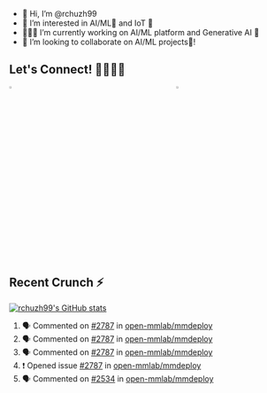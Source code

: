 - 👋 Hi, I’m @rchuzh99
- 👀 I’m interested in AI/ML🧠 and IoT 🤖
- 👩🏻‍💻 I’m currently working on AI/ML platform and Generative AI 🎨
- 💞️ I’m looking to collaborate on AI/ML projects🧠!

## Let's Connect! 🫱🏻‍🫲🏻

<div style="display: grid; grid-template-columns: repeat(2, 40%); gap: 100px; margin-bottom: 200px;">
  <a href="mailto:chu_zhen_hao@outlook.com">
    <img src="https://github.com/user-attachments/assets/34985b69-96d1-4e62-998d-d9069e1b82a4" alt="Email" style="width: 5%;"/>
  </a>
  <a href="https://www.linkedin.com/in/zhen-hao-chu">
    <img src="https://github.com/user-attachments/assets/1450f91d-b6f4-4905-b94b-bd95854c14f7" alt="LinkedIn" style="width: 5%;"/>
  </a>
</div>


## Recent Crunch ⚡
[![rchuzh99's GitHub stats](https://github-readme-stats.vercel.app/api?username=rchuzh99&show=discussions_started,prs_merged&show_icons=true&theme=merko)](https://github.com/anuraghazra/github-readme-stats)
</br>

<!--START_SECTION:activity-->
1. 🗣 Commented on [#2787](https://github.com/open-mmlab/mmdeploy/issues/2787#issuecomment-2376185168) in [open-mmlab/mmdeploy](https://github.com/open-mmlab/mmdeploy)
2. 🗣 Commented on [#2787](https://github.com/open-mmlab/mmdeploy/issues/2787#issuecomment-2373898141) in [open-mmlab/mmdeploy](https://github.com/open-mmlab/mmdeploy)
3. 🗣 Commented on [#2787](https://github.com/open-mmlab/mmdeploy/issues/2787#issuecomment-2203116740) in [open-mmlab/mmdeploy](https://github.com/open-mmlab/mmdeploy)
4. ❗ Opened issue [#2787](https://github.com/open-mmlab/mmdeploy/issues/2787) in [open-mmlab/mmdeploy](https://github.com/open-mmlab/mmdeploy)
5. 🗣 Commented on [#2534](https://github.com/open-mmlab/mmdeploy/issues/2534#issuecomment-2202548874) in [open-mmlab/mmdeploy](https://github.com/open-mmlab/mmdeploy)
<!--END_SECTION:activity-->

<!---
rchuzh99/rchuzh99 is a ✨ special ✨ repository because its `README.md` (this file) appears on your GitHub profile.
You can click the Preview link to take a look at your changes.
--->
